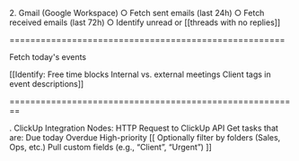 2.​ Gmail (Google Workspace)
○​ Fetch sent emails (last 24h)
○​ Fetch received emails (last 72h)
○​ Identify unread or [[threads with no replies]]

=====================================================

Fetch today's events

[[Identify:
Free time blocks
Internal vs. external meetings
Client tags in event descriptions]]

========================================================

. ClickUp Integration
Nodes:
HTTP Request to ClickUp API
Get tasks that are:
Due today
Overdue
High-priority
[[
Optionally filter by folders (Sales, Ops, etc.)
Pull custom fields (e.g., “Client”, “Urgent”)
]]